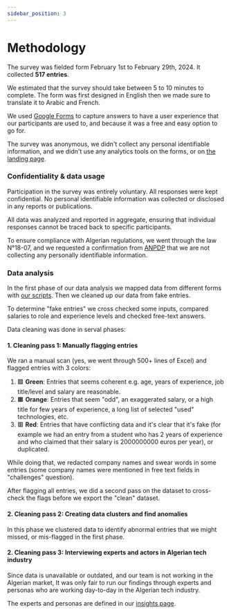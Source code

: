 ```yaml
---
sidebar_position: 3
---
```


# Methodology

The survey was fielded form February 1st to February 29th, 2024. It collected **517 entries**.

We estimated that the survey should take between 5 to 10 minutes to complete. The form was first designed in English then we made sure to translate it to Arabic and French.

We used [Google Forms](https://www.google.com/forms/about/) to capture answers to have a user experience that our participants are used to, and because it was a free and easy option to go for.

The survey was anonymous, we didn't collect any personal identifiable information, and we didn't use any analytics tools on the forms, or on [the landing page](/blog/kickstart-survey-2024/).

### Confidentiality & data usage

Participation in the survey was entirely voluntary. All responses were kept confidential. No personal identifiable information was collected or disclosed in any reports or publications.

All data was analyzed and reported in aggregate, ensuring that individual responses cannot be traced back to specific participants.

To ensure compliance with Algerian regulations, we went through the law N°18-07, and we requested a confirmation from [ANPDP](https://anpdp.dz/fr/quand-et-a-qui-sapplique-la-loi-n18-07/) that we are not collecting any personally identifiable information.

### Data analysis

In the first phase of our data analysis we mapped data from different forms with [our scripts](https://github.com/Fcmam5/state-of-dz-swe-2024/tree/master/data-processing). Then we cleaned up our data from fake entries.

To determine "fake entries" we cross checked some inputs, compared salaries to role and experience levels and checked free-text answers.

Data cleaning was done in serval phases:

#### 1. Cleaning pass 1: Manually flagging entries

We ran a manual scan (yes, we went through 500+ lines of Excel) and flagged entries with 3 colors:

1. 🟩 **Green**: Entries that seems coherent e.g. age, years of experience, job title/level and salary are reasonable.
2. 🟧 **Orange**: Entries that seem "odd", an exaggerated salary, or a high title for few years of experience, a long list of selected "used" technologies, etc.
3. 🟥 **Red**: Entries that have conflicting data and it's clear that it's fake (for example we had an entry from a student who has 2 years of experience and who claimed that their salary is 2000000000 euros per year), or duplicated.

While doing that, we redacted company names and swear words in some entries (some company names were mentioned in free text fields in "challenges" question).

After flagging all entries, we did a second pass on the dataset to cross-check the flags before we export the "clean" dataset.

#### 2. Cleaning pass 2: Creating data clusters and find anomalies

In this phase we clustered data to identify abnormal entries that we might missed, or mis-flagged in the first phase.

#### 2. Cleaning pass 3: Interviewing experts and actors in Algerian tech industry

Since data is unavailable or outdated, and our team is not working in the Algerian market, It was only fair to run our findings through experts and personas who are working day-to-day in the Algerian tech industry.

The experts and personas are defined in our [insights page](/docs/insights).
